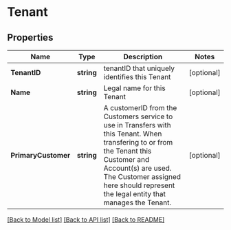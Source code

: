 # Tenant

## Properties

Name | Type | Description | Notes
------------ | ------------- | ------------- | -------------
**TenantID** | **string** | tenantID that uniquely identifies this Tenant | [optional] 
**Name** | **string** | Legal name for this Tenant | [optional] 
**PrimaryCustomer** | **string** | A customerID from the Customers service to use in Transfers with this Tenant. When transfering to or from the Tenant this Customer and Account(s) are used. The Customer assigned here should represent the legal entity that manages the Tenant.  | [optional] 

[[Back to Model list]](../README.md#documentation-for-models) [[Back to API list]](../README.md#documentation-for-api-endpoints) [[Back to README]](../README.md)


